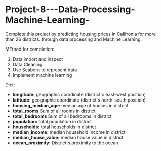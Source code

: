 # Project-8---Data-Processing-Machine-Learning-

Complete this project by predicting housing prices in Califronia for more than 26 districts. through data processing and Machine Learning. 



MEthod for completion:

1) Data import and inspect
2) Data Cleaning 
3) Use Seaborn to represent data 
4) Implement machine learning 

Dict:

* **longitude:**  geographic coordinate (district´s east-west position)
* **latitude:**  geographic coordinate (district´s north-south position)
* **housing_median_age:** median age of houses in district
* **total_rooms** Sum of all rooms in district
* **total_bedrooms** Sum of all bedrooms in district
* **population:** total population in district
* **households:** total households in district
* **median_income:** median household income in district 
* **median_house_value:** median house value in district
* **ocean_proximity:** District´s proximity to the ocean



